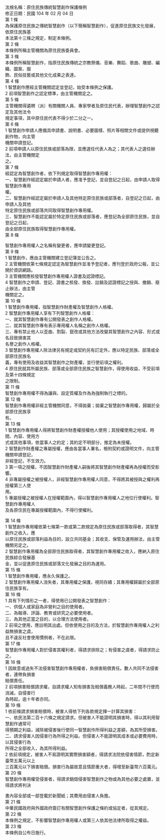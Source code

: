 法規名稱：原住民族傳統智慧創作保護條例  
修正日期：民國 104 年 02 月 04 日  
第 1 條  
為保護原住民族之傳統智慧創作（以下簡稱智慧創作），促進原住民族文化發展，依原住民族基  
本法第十三條之規定，制定本條例。  
第 2 條  
本條例所稱主管機關為原住民族委員會。  
第 3 條  
本條例所稱智慧創作，指原住民族傳統之宗教祭儀、音樂、舞蹈、歌曲、雕塑、編織、圖案、服  
飾、民俗技藝或其他文化成果之表達。  
第 4 條  
1 智慧創作應經主管機關認定並登記，始受本條例之保護。  
2 前項智慧創作之認定標準，由主管機關定之。  
第 5 條  
主管機關得遴聘（派）有關機關人員、專家學者及原住民代表，辦理智慧創作之認定及其他法令  
規定事項，其中原住民代表不得少於二分之一。  
第 6 條  
1 智慧創作申請人應備具申請書、說明書、必要圖樣、照片等相關文件或提供視聽創作物，向主管  
機關申請登記。  
2 前項申請人以原住民族或部落為限，並應選任代表人為之；其代表人之選任辦法，由主管機關定  
之。  
第 7 條  
經認定為智慧創作者，依下列規定取得智慧創作專用權：  
一、智慧創作經認定屬於申請人者，應准予登記，並自登記之日起，由申請人取得智慧創作專用  
權。  
二、智慧創作經認定屬於申請人及其他特定原住民族或部落者，自登記之日起，由申請人及其他  
特定原住民族或部落共同取得智慧創作專用權。  
三、智慧創作不能認定屬於特定原住民族或部落者，應登記為全部原住民族，並自登記之日起，  
由全部原住民族取得智慧創作專用權。  
第 8 條  


智慧創作專用權人之名稱有變更者，應申請變更登記。  
第 9 條  
1 智慧創作，應由主管機關建立登記簿並公告之。  
2 主管機關依第七條規定認定為智慧創作並准予登記者，應刊登於政府公報，並公開於資訊網路。  
3 主管機關應核發智慧創作專用權人證書及認證標記。  
4 智慧創作之申請、登記、證書之核發、換發、註銷及認證標記之授與、撤銷、廢止辦法，由主管  
機關定之。  
第 10 條  
1 智慧創作專用權，指智慧創作財產權及智慧創作人格權。  
2 智慧創作專用權人享有下列智慧創作人格權：  
一、就其智慧創作專有公開發表之創作人格權。  
二、就其智慧創作專有表示專用權人名稱之創作人格權。  
三、專有禁止他人以歪曲、割裂、竄改或其他方法改變其智慧創作之內容、形式或名目致損害其  
名譽之創作人格權。  
3 智慧創作專用權人除法律另有規定或契約另有訂定外，應以特定民族、部落或全部原住民族名  
義，專有使用及收益其智慧創作之財產權，並行使前項之權利。  
4 原住民就其所屬民族、部落或全部原住民族之智慧創作，得使用收益，不受前項及第十四條規定  
之限制。  
第 11 條  
智慧創作專用權不得為讓與、設定質權及作為為強制執行之標的。  
第 12 條  
智慧創作專用權非經主管機關同意，不得拋棄；拋棄之智慧創作專用權，歸屬於全部原住民族享  
有。  
第 13 條  
1 智慧創作專用權人得將智慧創作財產權授權他人使用；其授權使用之地域、時間、內容、使用方  
式或其他事項，依當事人之約定；其約定不明部分，推定為未授權。  
2 智慧創作財產權之專屬授權，應由各當事人署名，檢附契約或證明文件，向主管機關申請登記，  
非經登記，不生效力。  
3 第一項之授權，不因智慧創作財產權人嗣後將其智慧創作財產權再為授權而受影響。  
4 非專屬授權之被授權人，非經智慧創作專用權人同意，不得將其被授與之權利再授權第三人使  
用。  
5 專屬授權之被授權人在授權範圍內，得以智慧創作專用權人之地位行使權利。智慧創作專用權人  
及各原住民在專屬授權範圍內，不得行使權利。  


第 14 條  
1 智慧創作專用權依第七條第一款或第二款規定為原住民族或部落取得者，其智慧創作之收入，應  
以原住民族或部落利益為目的，設立共同基金；其收支、保管及運用辦法，由主管機關另定之。  
2 智慧創作專用權為全部原住民族取得者，其智慧創作專用權之收入，應納入原住民族綜合發展基  
金，並以促進原住民族或部落文化發展之目的為運用。  
第 15 條  
1 智慧創作專用權，應永久保護之。  
2 智慧創作專用權人消失者，其專用權之保護，視同存續；其專用權歸屬於全部原住民族享有。  
第 16 條  
1 具有下列情形之一者，得使用已公開發表之智慧創作：  
一、供個人或家庭為非營利之目的使用者。  
二、為報導、評論、教育或研究之必要使用者。  
三、為其他正當之目的，以合理方法使用者。  
2 前項之使用，應註明其出處。但依使用之目的及方法，於智慧創作專用權人之利益無損害之虞，  
且不違反社會使用慣例者，不在此限。  
第 17 條  
智慧創作專用權人對於侵害其權利者，得請求排除之；有侵害之虞者，得請求防止之。  
第 18 條  
1 因故意或過失不法侵害智慧創作專用權者，負損害賠償責任。數人共同不法侵害者，連帶負損害  
賠償責任。  
2 前項損害賠償請求權，自請求權人知有損害及賠償義務人時起，二年間不行使而消滅，自侵害行  
為時起，逾十年者亦同。  
第 19 條  
1 依前條請求損害賠償時，被害人得依下列各款規定擇一計算其損害：  
一、依民法第二百十六條之規定請求。但被害人不能證明其損害時，得以其利用智慧創作通常可  
得預期之利益，減除被侵害後行使同一智慧創作所得利益之差額，為其所受損害。  
二、請求侵害人因侵害行為所得之利益。但侵害人不能證明其成本或必要費用時，以其侵害行為  
所得之全部收入，為其所得利益。  
2 依前項規定，被害人不易證明其實際損害額者，得請求法院依侵害情節，酌定新臺幣五萬元以上  
三百萬元以下損害賠償。損害行為屬故意且情節重大者，得增至新臺幣六百萬元。  
第 20 條  
智慧創作專用權受侵害者，得請求銷燬侵害智慧創作之物或為其他必要之處置，並得請求將判決  


書內容全部或一部登載於新聞紙；其費用由侵害人負擔。  
第 21 條  
中華民國政府與外國政府簽訂有關智慧創作保護之條約或協定者，從其規定。  
第 22 條  
本條例之規定，不影響智慧創作專用權人或第三人依其他法律所取得之權益。  
第 23 條  
本條例自公布日施行。  


